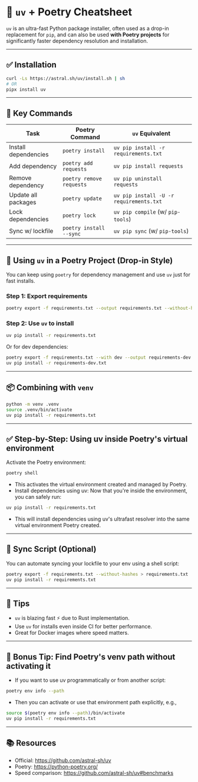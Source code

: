 # 📘 `uv` + Poetry Cheatsheet

`uv` is an ultra-fast Python package installer, often used as a drop-in replacement for `pip`, and can also be used **with Poetry projects** for significantly faster dependency resolution and installation.

---

## ✅ Installation

```bash
curl -Ls https://astral.sh/uv/install.sh | sh
# OR
pipx install uv
```

---

## 🚀 Key Commands

| Task                      | Poetry Command              | `uv` Equivalent                     |
|---------------------------|-----------------------------|--------------------------------------|
| Install dependencies      | `poetry install`            | `uv pip install -r requirements.txt` |
| Add dependency            | `poetry add requests`       | `uv pip install requests`           |
| Remove dependency         | `poetry remove requests`    | `uv pip uninstall requests`         |
| Update all packages       | `poetry update`             | `uv pip install -U -r requirements.txt` |
| Lock dependencies         | `poetry lock`               | `uv pip compile` (w/ `pip-tools`)   |
| Sync w/ lockfile          | `poetry install --sync`     | `uv pip sync` (w/ `pip-tools`)      |

---

## 🧩 Using `uv` in a Poetry Project (Drop-in Style)

You can keep using `poetry` for dependency management and use `uv` just for fast installs.

### Step 1: Export requirements

```bash
poetry export -f requirements.txt --output requirements.txt --without-hashes
```

### Step 2: Use `uv` to install

```bash
uv pip install -r requirements.txt
```

Or for dev dependencies:

```bash
poetry export -f requirements.txt --with dev --output requirements-dev.txt --without-hashes
uv pip install -r requirements-dev.txt
```

---

## 📦 Combining with `venv`

```bash
python -m venv .venv
source .venv/bin/activate
uv pip install -r requirements.txt
```
---

## ✅ Step-by-Step: Using uv inside Poetry's virtual environment
Activate the Poetry environment:
```bash
poetry shell
```
- This activates the virtual environment created and managed by Poetry.
- Install dependencies using uv: Now that you're inside the environment, you can safely run:

```bash
uv pip install -r requirements.txt
```
- This will install dependencies using uv's ultrafast resolver into the same virtual environment Poetry created.

---

## 🔄 Sync Script (Optional)

You can automate syncing your lockfile to your env using a shell script:

```bash
poetry export -f requirements.txt --without-hashes > requirements.txt
uv pip install -r requirements.txt
```

---

## 🔧 Tips

- `uv` is blazing fast ⚡ due to Rust implementation.
- Use `uv` for installs even inside CI for better performance.
- Great for Docker images where speed matters.

---
## 🧩 Bonus Tip: Find Poetry's venv path without activating it
- If you want to use uv programmatically or from another script:
```bash
poetry env info --path
```
- Then you can activate or use that environment path explicitly, e.g.,
```bash
source $(poetry env info --path)/bin/activate
uv pip install -r requirements.txt
```
---

## 📚 Resources

- Official: https://github.com/astral-sh/uv
- Poetry: https://python-poetry.org/
- Speed comparison: https://github.com/astral-sh/uv#benchmarks

